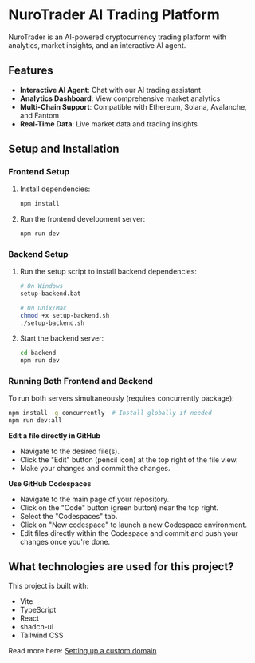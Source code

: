
# NuroTrader AI Trading Platform

NuroTrader is an AI-powered cryptocurrency trading platform with analytics, market insights, and an interactive AI agent.

## Features

- **Interactive AI Agent**: Chat with our AI trading assistant
- **Analytics Dashboard**: View comprehensive market analytics
- **Multi-Chain Support**: Compatible with Ethereum, Solana, Avalanche, and Fantom
- **Real-Time Data**: Live market data and trading insights

## Setup and Installation

### Frontend Setup

1. Install dependencies:
   ```bash
   npm install
   ```

2. Run the frontend development server:
   ```bash
   npm run dev
   ```

### Backend Setup

1. Run the setup script to install backend dependencies:
   ```bash
   # On Windows
   setup-backend.bat
   
   # On Unix/Mac
   chmod +x setup-backend.sh
   ./setup-backend.sh
   ```

2. Start the backend server:
   ```bash
   cd backend
   npm run dev
   ```

### Running Both Frontend and Backend

To run both servers simultaneously (requires concurrently package):

```bash
npm install -g concurrently  # Install globally if needed
npm run dev:all
```

**Edit a file directly in GitHub**

- Navigate to the desired file(s).
- Click the "Edit" button (pencil icon) at the top right of the file view.
- Make your changes and commit the changes.

**Use GitHub Codespaces**

- Navigate to the main page of your repository.
- Click on the "Code" button (green button) near the top right.
- Select the "Codespaces" tab.
- Click on "New codespace" to launch a new Codespace environment.
- Edit files directly within the Codespace and commit and push your changes once you're done.

## What technologies are used for this project?

This project is built with:

- Vite
- TypeScript
- React
- shadcn-ui
- Tailwind CSS

Read more here: [Setting up a custom domain](https://docs.lovable.dev/tips-tricks/custom-domain#step-by-step-guide)

